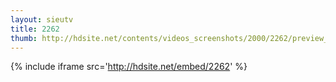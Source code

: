```yaml
---
layout: sieutv
title: 2262
thumb: http://hdsite.net/contents/videos_screenshots/2000/2262/preview_360p.mp4.jpg
---
```

{% include iframe src='http://hdsite.net/embed/2262' %}
 
